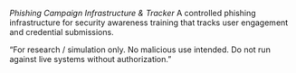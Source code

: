 *Phishing Campaign Infrastructure & Tracker*
A controlled phishing infrastructure for security awareness training that tracks user engagement and credential submissions.

“For research / simulation only. No malicious use intended. Do not run against live systems without authorization.”
